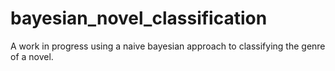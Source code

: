 # bayesian_novel_classification
A work in progress using a naive bayesian approach to classifying the genre of a novel.
